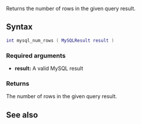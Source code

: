 <pageclass class="#AA7592" subcaption="MTA-MySQL Module"></pageclass>

Returns the number of rows in the given query result.

Syntax
------

``` lua
int mysql_num_rows ( MySQLResult result )
```

### Required arguments

-   **result:** A valid MySQL result

### Returns

The number of rows in the given query result.

See also
--------
